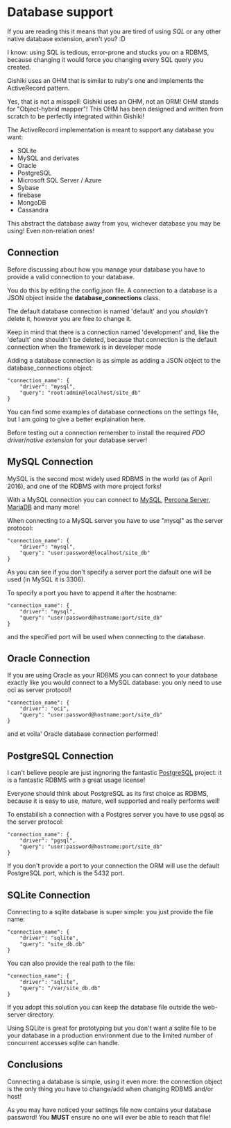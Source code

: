 # Database support
If you are reading this it means that you are tired of using *SQL* or any other native database extension, aren't you? :D

I know: using SQL is tedious, error-prone and stucks you on a RDBMS, because changing it would force you 
changing every SQL query you created.

Gishiki uses an OHM that is similar to ruby's one and implements the ActiveRecord pattern. 

Yes, that is not a misspell: Gishiki uses an OHM, not an ORM! OHM stands for "Object-hybrid mapper"!
This OHM has been designed and written from scratch to be perfectly integrated within Gishiki!

The ActiveRecord implementation is meant to support any database you want:

   - SQLite
   - MySQL and derivates
   - Oracle
   - PostgreSQL
   - Microsoft SQL Server / Azure
   - Sybase
   - firebase
   - MongoDB
   - Cassandra

This abstract the database away from you, wichever database you may be using! Even non-relation ones!

## Connection
Before discussing about how you manage your database you have to provide a valid connection to your database.

You do this by editing the config.json file. A connection to a database is a JSON object inside the __database_connections__
class.

The default database connection is named 'default' and you *shouldn't* delete it, however you are free to change it.

Keep in mind that there is a connection named 'development' and, like the 'default' one shouldn't be deleted, because that connection
is the default connection when the framework is in developer mode

Adding a database connection is as simple as adding a JSON object to the database_connections object:

```
"connection_name": {
    "driver": "mysql",
    "query": "root:admin@localhost/site_db"
}
```

You can find some examples of database connections on the settings file, but I am going to give a better explaination here.

Before testing out a connection remember to install the required *PDO driver*/*native extension* for your database server!


## MySQL Connection
MySQL is the second most widely used RDBMS in the world (as of April 2016), and one of the RDBMS with more project forks!

With a MySQL connection you can connect to [MySQL](http://www.oracle.com/us/products/mysql/overview/index.html), [Percona Server](https://www.percona.com/software/mysql-database/percona-server), [MariaDB](https://mariadb.org/) and many more!

When connecting to a MySQL server you have to use "mysql" as the server protocol:

```
"connection_name": {
    "driver": "mysql",
    "query": "user:password@localhost/site_db"
}
```

As you can see if you don't specify a server port the dafault one will be used (in MySQL it is 3306).

To specify a port you have to append it after the hostname:

```
"connection_name": {
    "driver": "mysql",
    "query": "user:password@hostname:port/site_db"
}
```

and the specified port will be used when connecting to the database.


## Oracle Connection
If you are using Oracle as your RDBMS you can connect to your database exactly like
you would connect to a MySQL database: you only need to use oci as server protocol!

```
"connection_name": {
    "driver": "oci",
    "query": "user:password@hostname:port/site_db"
}
```

and et voila' Oracle database connection performed!


## PostgreSQL Connection
I can't believe people are just ingnoring the fantastic [PostgreSQL](http://www.postgresql.org/) project: 
it is a fantastic RDBMS with a great usage license!

Everyone should think about PostgreSQL as its first choice as RDBMS, because it is easy to use, mature, 
well supported and really performs well!

To enstabilish a connection with a Postgres server you  have to use pgsql as the server protocol:

```
"connection_name": {
    "driver": "pgsql",
    "query": "user:password@hostname:port/site_db"
}
```

If you don't provide a port to your connection the ORM will use the default PostgreSQL port, which is the 5432 port.


## SQLite Connection
Connecting to a sqlite database is super simple: you just provide the file name:

```
"connection_name": {
    "driver": "sqlite",
    "query": "site_db.db"
}
```

You can also provide the real path to the file:

```
"connection_name": {
    "driver": "sqlite",
    "query": "/var/site_db.db"
}
```

If you adopt this solution you can keep the database file outside the web-server directory.

Using SQLite is great for prototyping but you don't want a sqlite file to be 
your database in a production environment due to the limited number of concurrent 
accesses sqlite can handle.


## Conclusions
Connecting a database is simple, using it even more: the connection object is 
the only thing you have to change/add when changing RDBMS and/or host!

As you may have noticed your settings file now contains your database password! 
You __MUST__ ensure no one will ever be able to reach that file!